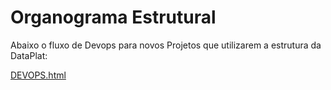 # Organograma Estrutural 


Abaixo o fluxo de Devops para novos Projetos que utilizarem a  estrutura da DataPlat:

[DEVOPS.html](/.attachments/DEVOPS-38fffffa-34e5-4425-b4b4-f647778c3d0b.html)